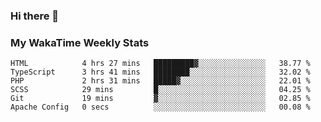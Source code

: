 ### Hi there 👋

<!--
**royschrauwen/royschrauwen** is a ✨ _special_ ✨ repository because its `README.md` (this file) appears on your GitHub profile.

Here are some ideas to get you started:

- 🔭 I’m currently working on ...
- 🌱 I’m currently learning ...
- 👯 I’m looking to collaborate on ...
- 🤔 I’m looking for help with ...
- 💬 Ask me about ...
- 📫 How to reach me: ...
- 😄 Pronouns: ...
- ⚡ Fun fact: ...
-->


### My WakaTime Weekly Stats
<!--START_SECTION:waka-->

```text
HTML            4 hrs 27 mins   █████████▓░░░░░░░░░░░░░░░   38.77 %
TypeScript      3 hrs 41 mins   ████████░░░░░░░░░░░░░░░░░   32.02 %
PHP             2 hrs 31 mins   █████▓░░░░░░░░░░░░░░░░░░░   22.01 %
SCSS            29 mins         █░░░░░░░░░░░░░░░░░░░░░░░░   04.25 %
Git             19 mins         ▓░░░░░░░░░░░░░░░░░░░░░░░░   02.85 %
Apache Config   0 secs          ░░░░░░░░░░░░░░░░░░░░░░░░░   00.08 %
```

<!--END_SECTION:waka-->
